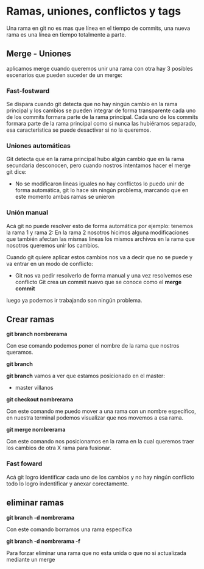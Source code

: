 # Ramas, uniones, conflictos y tags

Una rama en git no es mas que línea en el tiempo de commits, una nueva rama
es una línea en tiempo totalmente a parte.

## Merge - Uniones

aplicamos merge cuando queremos unir una rama con otra
hay 3 posibles escenarios que pueden suceder de un merge:

### Fast-fostward

Se dispara cuando git detecta que no hay ningún cambio en la rama principal y los cambios
se pueden integrar de forma transparente cada uno de los commits formara parte de la rama principal.
Cada uno de los commits formara parte de la rama principal como si nunca las hubiéramos separado, esa
característica se puede desactivar si no la queremos.

### Uniones automáticas

Git detecta que en la rama principal hubo algún cambio que en la rama secundaria desconocen, pero cuando nostros
intentamos hacer el merge git dice:

- No se modificaron lineas iguales no hay conflictos lo puedo unir de forma automática, git lo hace sin ningún problema, marcando
  que en este momento ambas ramas se unieron

### Unión manual

Acá git no puede resolver esto de forma automática por ejemplo:
tenemos la rama 1 y rama 2:
En la rama 2 nosotros hicimos alguna modificaciones que también afectan las mismas lineas los mismos archivos en la rama
que nosotros queremos unir los cambios.

Cuando git quiere aplicar estos cambios nos va a decir que no se puede y va entrar en un modo de conflicto:

- Git nos va pedir resolverlo de forma manual y una vez resolvemos ese conflicto Git crea un commit nuevo que se conoce como el
  **merge commit**

luego ya podemos ir trabajando son ningún problema.

## Crear ramas

**git branch nombrerama**

Con ese comando podemos poner el nombre de la rama que nostros queramos.

**git branch**

**git branch** vamos a ver que estamos posicionado en el master:

- master
  villanos

**git checkout nombrerama**

Con este comando me puedo mover a una rama con un nombre específico, en nuestra terminal podemos
visualizar que nos movemos a esa rama.

**git merge nombrerama**

Con este comando nos posicionamos en la rama en la cual queremos traer los cambios de otra X rama para fusionar.

### Fast foward

Acá git logro identificar cada uno de los cambios y no hay ningún conflicto todo lo logro indentificar y anexar corectamente.

## eliminar ramas

**git branch -d nombrerama**

Con este comando borramos una rama específica

**git branch -d nombrerama -f**

Para forzar eliminar una rama que no esta unida o que no si actualizada mediante un merge

